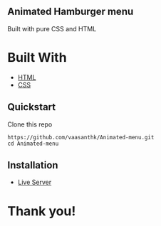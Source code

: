 ## Animated Hamburger menu

Built with pure CSS and HTML

# Built With

- [HTML](https://developer.mozilla.org/en-US/docs/Web/HTML)
- [CSS](https://developer.mozilla.org/en-US/docs/Web/CSS)

## Quickstart

Clone this repo

```
https://github.com/vaasanthk/Animated-menu.git
cd Animated-menu
```

## Installation

- [Live Server](https://marketplace.visualstudio.com/items?itemName=ritwickdey.LiveServer)

# Thank you!
